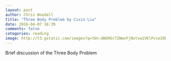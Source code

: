 ```yaml
---
layout: post
author: Chris Woodall
title: "Three Body Problem by Cixin Liu"
date: 2016-04-07 16:39
comments: false
categories: reading
image: http://t3.gstatic.com/images?q=tbn:ANd9GcTZWwnFjNvtvw1VKlPvie2OHdzyRGfTzRfVCAsKwYt9m5SzxuTM
---
```


Brief discussion of the Three Body Problem
